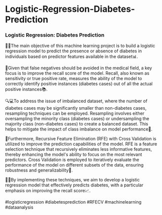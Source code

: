 # Logistic-Regression-Diabetes-Prediction
### Logistic Regression: Diabetes Prediction

🔬🤖The main objective of this machine learning project is to build a logistic regression model to predict the presence or absence of diabetes in individuals based on predictor features available in the dataset📊.

🎯Given that false negatives should be avoided in the medical field, a key focus is to improve the recall score of the model. Recall, also known as sensitivity or true positive rate, measures the ability of the model to correctly identify positive instances (diabetes cases) out of all the actual positive instances📚.

🔍💻To address the issue of imbalanced dataset, where the number of diabetes cases may be significantly smaller than non-diabetes cases, resampling techniques can be employed. Resampling involves either oversampling the minority class (diabetes cases) or undersampling the majority class (non-diabetes cases) to create a balanced dataset. This helps to mitigate the impact of class imbalance on model performance🌱.

💪Furthermore, Recursive Feature Elimination (RFE) with Cross Validation is utilized to improve the prediction capabilities of the model. RFE is a feature selection technique that recursively eliminates less informative features, thereby enhancing the model's ability to focus on the most relevant predictors. Cross Validation is employed to iteratively evaluate the performance of the model on different subsets of the data, ensuring robustness and generalizability🌟.

🧠💡By implementing these techniques, we aim to develop a logistic regression model that effectively predicts diabetes, with a particular emphasis on improving the recall score📈.

#logisticregression #diabetesprediction #RFECV #machinelearning #dataanalysis
